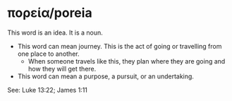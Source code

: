 # πορεία/poreia
This word is an idea. It is a noun.

* This word can mean journey. This is the act of going or travelling from one place to another.
    * When someone travels like this, they plan where they are going and how they will get there.
* This word can mean a purpose, a pursuit, or an undertaking.

See:  Luke 13:22; James 1:11
